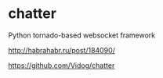 chatter
=======

Python tornado-based websocket framework

http://habrahabr.ru/post/184090/

https://github.com/Vidog/chatter
